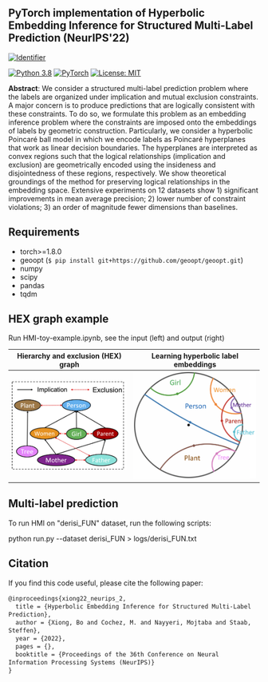
## PyTorch implementation of **Hyperbolic Embedding Inference for Structured Multi-Label Prediction (NeurIPS'22)**
[![Identifier](https://img.shields.io/badge/doi-10.18419%2Fdarus--3988-d45815.svg)](https://doi.org/10.18419/darus-3988)

[![Python 3.8](https://img.shields.io/badge/Python-3.8-2d618c?logo=python)](https://docs.python.org/3.8/)
[![PyTorch](https://img.shields.io/badge/Made%20with-PyTorch-ee4c2c?logo=pytorch)](https://pytorch.org/docs/stable/index.html)
[![License: MIT](https://img.shields.io/badge/License-MIT-green.svg)](https://opensource.org/licenses/MIT)
<!-- [![arXiv](https://img.shields.io/badge/arXiv-2107.04894-b31b1b)](https://arxiv.org/abs/2107.04894) -->


**Abstract**: We consider a structured multi-label prediction problem where the labels are organized under implication and mutual exclusion constraints. A major concern is to produce predictions that are logically consistent with these constraints. To do so, we formulate this problem as an embedding inference problem where the constraints are imposed onto the embeddings of labels by geometric construction. Particularly, we consider a hyperbolic Poincaré ball model in which we encode labels as Poincaré hyperplanes that work as linear decision boundaries. The hyperplanes are interpreted as convex regions such that the logical relationships (implication and exclusion) are geometrically encoded using the insideness and disjointedness of these regions, respectively. We show theoretical groundings of the method for preserving logical relationships in the embedding space. Extensive experiments on 12 datasets show 1) significant improvements in mean average precision; 2) lower number of constraint violations; 3) an order of magnitude fewer dimensions than baselines.
## Requirements

- torch>=1.8.0
- geoopt (`$ pip install git+https://github.com/geoopt/geoopt.git`)
- numpy
- scipy
- pandas
- tqdm

## HEX graph example

Run HMI-toy-example.ipynb, see the input (left) and output (right)

Hierarchy and exclusion (HEX) graph             |  Learning hyperbolic label embeddings
:-------------------------:|:-------------------------:
![](./data/imgs/hex.png)   |  ![](./data/imgs/labelembedding.png)


## Multi-label prediction

To run HMI on "derisi_FUN" dataset, run the following scripts:

python run.py --dataset derisi_FUN > logs/derisi_FUN.txt

## Citation

If you find this code useful, please cite the following paper: 
```
@inproceedings{xiong22_neurips_2,
  title = {Hyperbolic Embedding Inference for Structured Multi-Label Prediction},
  author = {Xiong, Bo and Cochez, M. and Nayyeri, Mojtaba and Staab, Steffen},
  year = {2022},
  pages = {},
  booktitle = {Proceedings of the 36th Conference on Neural Information Processing Systems (NeurIPS)}
}
```

